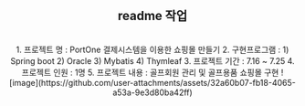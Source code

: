 
<section>
<br>
  <div align="center"> <h2> readme 작업 </h2>  </div> 
  <div align="center"> 
<div align=left>
<form size=5>
<br>
<td> 1. 프로젝트 명 : PortOne 결제시스템을 이용한 쇼핑몰 만들기 </td>
<td> 2. 구현프로그램 : 1) Spring boot 2) Oracle 3) Mybatis 4) Thymleaf </td>
<td> 3. 프로젝트 기간 : 7.16 ~ 7.25 </td>
<td> 4. 프로젝트 인원 : 1명 </td>
<td> 5. 프로젝트 내용 : 골프회원 관리 및 골프용품 쇼핑몰 구현 </td>
![image](https://github.com/user-attachments/assets/32a60b07-fb18-4065-a53a-9e3d80ba42ff)

<br>
</form>
</div>

  </div> 
<br> 
</section>
